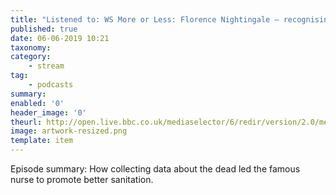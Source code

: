 ```yaml
---
title: "Listened to: WS More or Less: Florence Nightingale – recognising the nurse statistician"
published: true
date: 06-06-2019 10:21
taxonomy:
category:
	- stream
tag:
	- podcasts
summary:
enabled: '0'
header_image: '0'
theurl: http://open.live.bbc.co.uk/mediaselector/6/redir/version/2.0/mediaset/audio-nondrm-download/proto/http/vpid/p07b8bbf.mp3
image: artwork-resized.png
template: item
---
```

 
Episode summary: How collecting data about the dead led the famous nurse to promote better sanitation.
